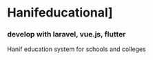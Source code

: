 # Hanifeducational]
### develop with laravel, vue.js, flutter
Hanif education system for schools and colleges

